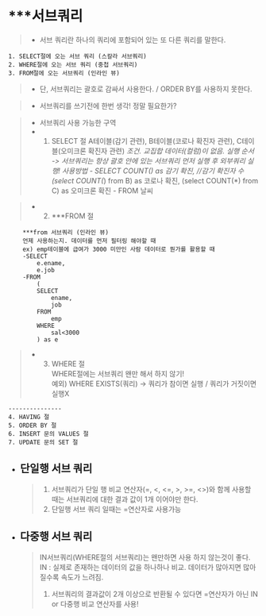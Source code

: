 # \*\*\*서브쿼리

> - 서브 쿼리란 하나의 쿼리에 포함되어 있는 또 다른 쿼리를 말한다.

    1. SELECT절에 오는 서브 쿼리 (스칼라 서브쿼리)
    2. WHERE절에 오는 서브 쿼리 (중첩 서브쿼리)
    3. FROM절에 오는 서브쿼리 (인라인 뷰)

> - 단, 서브쿼리는 괄호로 감싸서 사용한다. / ORDER BY를 사용하지 못한다.

> - 서브쿼리를 쓰기전에 한번 생각! 정말 필요한가?

> - 서브쿼리 사용 가능한 구역
> - 1. SELECT 절
            A테이블(감기 관련),
            B테이블(코로나 확진자 관련),
            C테이블(오미크론 확진자 관련)
        *조건. 교집합 데이터(컬럼)이 없음.
        *실행 순서 -> 서브쿼리는 항상 괄호 안에 있는 서브쿼리 먼저 실행 후 외부쿼리 실행!
        사용방법
        - SELECT
        COUNT(*) as 감기 확진, //감기 확진자 수
        (select COUNT(*) from B) as 코로나 확진,
        (select COUNT(*) from C) as 오미크론 확진
        - FROM 날씨

> - 2. \*\*\*FROM 절

        ***from 서브쿼리 (인라인 뷰)
        언제 사용하는지. 데이터를 먼저 필터링 해야할 때
        ex) emp테이블에 급여가 3000 미만인 사람 데이터로 뭔가를 활용할 때
        -SELECT
            e.ename,
            e.job
        -FROM
            (
            SELECT
                ename,
                job
            FROM
                emp
            WHERE
                sal<3000
            ) as e

> - 3. WHERE 절  
>      WHERE절에는 서브쿼리 왠만 해서 하지 않기!  
>      예외) WHERE EXISTS(쿼리) -> 쿼리가 참이면 실행 / 쿼리가 거짓이면 실행X

    ---------------
    4. HAVING 절
    5. ORDER BY 절
    6. INSERT 문의 VALUES 절
    7. UPDATE 문의 SET 절

- ## 단일행 서브 쿼리

  > 1.  서브쿼리가 단일 행 비교 연산자(=, <, <=, >, >=, <>)와 함께 사용할 때는 서브쿼리에 대한 결과 값이 1개 이어야만 한다.
  > 2.  단일행 서브 쿼리 일때는 =연산자로 사용가능

- ## 다중행 서브 쿼리
  > IN서브쿼리(WHERE절의 서브쿼리)는 왠만하면 사용 하지 않는것이 좋다.  
  >  IN : 실제로 존재하는 데이터의 값을 하나하나 비교.
  > 데이터가 많아지면 많아질수록 속도가 느려짐.
  >
  > 1.  서브쿼리의 결과값이 2개 이상으로 반환될 수 있다면 =연산자가 아닌 IN or 다중행 비교 연산자를 사용!
